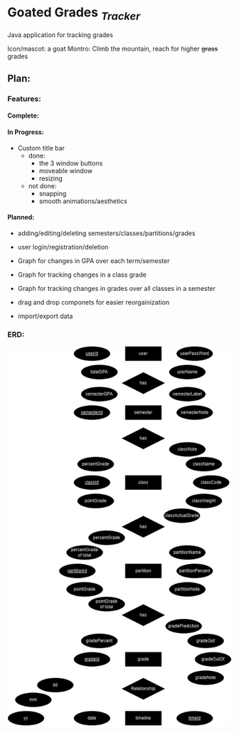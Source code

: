 # Goated Grades <sub>*Tracker*</sub>

  Java application for tracking grades

  Icon/mascot: a goat
  Montro: Climb the mountain, reach for higher ~~grass~~ grades

## Plan:

### Features:

#### Complete:

#### In Progress:

  - Custom title bar
    - done:
      - the 3 window buttons
      - moveable window
      - resizing
    - not done:
      - snapping
      - smooth animations/aesthetics

#### Planned:

  - adding/editing/deleting semesters/classes/partitions/grades
  - user login/registration/deletion

  - Graph for changes in GPA over each term/semester
  - Graph for tracking changes in a class grade
  - Graph for tracking changes in grades over all classes in a semester
  - drag and drop componets for easier reorgainization
  - import/export data
  
### ERD:

 ![GGT ERD](GradeTrackerERD.png "GGT ERD")